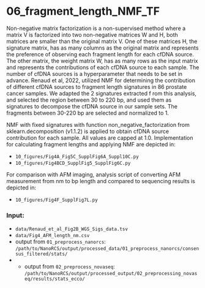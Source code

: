 # 06_fragment_length_NMF_TF

Non-negative matrix factorization is a non-supervised method where a matrix V is factorized into two non-negative 
matrices W and H, both matrices are smaller than the original matrix V. One of these matrices H, the signature matrix, 
has as many columns as the original matrix and represents the preference of observing each fragment length for each 
cfDNA source. The other matrix, the weight matrix W, has as many rows as the input matrix and represents the 
contributions of each cfDNA source to each sample. The number of cfDNA sources is a hyperparameter that needs to be 
set in advance. Renaud et al, 2022, utilized NMF for determining the contribution of different cfDNA 
sources to fragment length signatures in 86 prostate cancer samples. We adapted the 2 signatures extracted f
rom this analysis, and selected the region between 30 to 220 bp, and used them as signatures to decompose the cfDNA 
source in our sample sets. The fragments between 30-220 bp are selected and normalized to 1. 

NMF with fixed signatures with function non_negative_factorization from sklearn.decomposition (v1.1.2) 
is applied to obtain cfDNA source contribution for each sample. All values are capped at 1.0. Implementation 
for calculating fragment lengths and applying NMF are depicted in:
- `10_figures/Fig4A_Fig5C_SupplFig6A_Suppl10C.py`
- `10_figures/Fig4BCD_SupplFig5_SupplFig6C.py` 

For comparison with AFM imaging, analysis script of converting AFM measurement from nm to bp length and compared 
to sequencing results is depicted in:
- `10_figures/Fig4F_SupplFig7L.py`

### Input:
- `data/Renaud_et_al_Fig2B_WGS_Sigs_data.tsv`
- `data/Fig4_AFM_length_nm.csv`
- output from `01_preprocess_nanorcs`: `/path/to/NanoRCS/output/processed_data/01_preprocess_nanorcs/consensus_filtered/stats/`
- - output from `02_preprocess_novaseq`: `/path/to/NanoRCS/output/processed_output/02_preprocessing_novaseq/results/stats_ecco/`